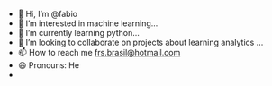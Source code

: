 - 👋 Hi, I’m @fabio
- 👀 I’m interested in machine  learning...
- 🌱 I’m currently learning python...
- 💞️ I’m looking to collaborate on projects about learning analytics ...
- 📫 How to reach me frs.brasil@hotmail.com
- 😄 Pronouns: He
- 

<!---
frsbrasil/frsbrasil is a ✨ special ✨ repository because its `README.md` (this file) appears on your GitHub profile.
You can click the Preview link to take a look at your changes.
--->
